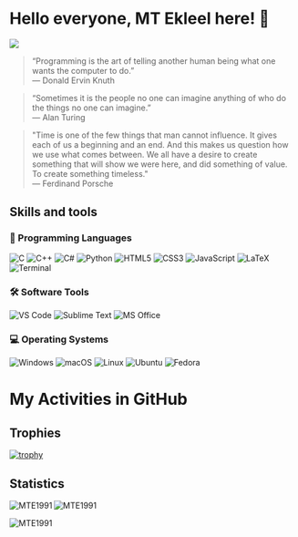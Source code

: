 # Hello everyone, MT Ekleel here! 👋

![](https://komarev.com/ghpvc/?username=MTE1991)

> “Programming is the art of telling another human being what one wants the computer to do.” <br>
― Donald Ervin Knuth 


> “Sometimes it is the people no one can imagine anything of who do the things no one can imagine.” <br>
― Alan Turing


> "Time is one of the few things that man cannot influence. It gives each of us a beginning and an end. And this makes us question how we use what comes between. We all have a desire to create something that will show we were here, and did something of value. To create something timeless." <br>― Ferdinand Porsche


## Skills and tools

### 🧠 Programming Languages
![C](https://img.shields.io/badge/C-00599C?style=flat-square&logo=c&logoColor=white)
![C++](https://img.shields.io/badge/C++-00599C?style=flat-square&logo=c%2B%2B&logoColor=white)
![C#](https://img.shields.io/badge/C%23-239120?style=flat-square&logo=c-sharp&logoColor=white)
![Python](https://img.shields.io/badge/Python-3776AB?style=flat-square&logo=python&logoColor=FFD43B)
![HTML5](https://img.shields.io/badge/HTML5-E34F26?style=flat-square&logo=html5&logoColor=white)
![CSS3](https://img.shields.io/badge/CSS3-1572B6?style=flat-square&logo=css3&logoColor=white)
![JavaScript](https://img.shields.io/badge/JavaScript-F7DF1E?style=flat-square&logo=javascript&logoColor=000)
![LaTeX](https://img.shields.io/badge/LaTeX-008080?style=flat-square&logo=latex&logoColor=white)
![Terminal](https://img.shields.io/badge/Terminal-4D4D4D?style=flat-square&logo=windows-terminal&logoColor=white)

### 🛠️ Software Tools
![VS Code](https://img.shields.io/badge/VS_Code-007ACC?style=flat-square&logo=visual-studio-code&logoColor=white)
![Sublime Text](https://img.shields.io/badge/Sublime_Text-FF9800?style=flat-square&logo=sublime-text&logoColor=white)
![MS Office](https://img.shields.io/badge/Microsoft_Office-D83B01?style=flat-square&logo=microsoft-office&logoColor=white)

### 💻 Operating Systems
![Windows](https://img.shields.io/badge/Windows-0078D6?style=flat-square&logo=windows&logoColor=white)
![macOS](https://img.shields.io/badge/macOS-000000?style=flat-square&logo=apple&logoColor=white)
![Linux](https://img.shields.io/badge/Linux-FCC624?style=flat-square&logo=linux&logoColor=black)
![Ubuntu](https://img.shields.io/badge/Ubuntu-E95420?style=flat-square&logo=ubuntu&logoColor=white)
![Fedora](https://img.shields.io/badge/Fedora-294172?style=flat-square&logo=fedora&logoColor=white)


# My Activities in GitHub

## Trophies
[![trophy](https://github-profile-trophy.vercel.app/?username=MTE1991)](https://github.com/ryo-ma/github-profile-trophy)

## Statistics
<p><img align="left" src="https://github-readme-stats.vercel.app/api/top-langs?username=MTE1991&show_icons=true&locale=en&layout=compact" alt="MTE1991" /></p>
<p><img align="center" src="https://github-readme-stats.vercel.app/api?username=MTE1991&show_icons=true&locale=en" alt="MTE1991" /></p>
<p><img align="left" src="https://github-readme-streak-stats.herokuapp.com/?user=MTE1991&" alt="MTE1991" /></p>
